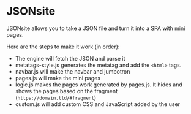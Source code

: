 # JSONsite
JSONsite allows you to take a JSON file and turn it into a SPA with mini pages.

Here are the steps to make it work (in order):
- The engine will fetch the JSON and parse it
- metatags-style.js generates the metatag and add the `<html>` tags.
- navbar.js will make the navbar and jumbotron
- pages.js will make the mini pages
- logic.js makes the pages work generated by pages.js. It hides and shows the pages based on the fragment (`https://domain.tld/#fragment`)
- custom.js will add custom CSS and JavaScript added by the user